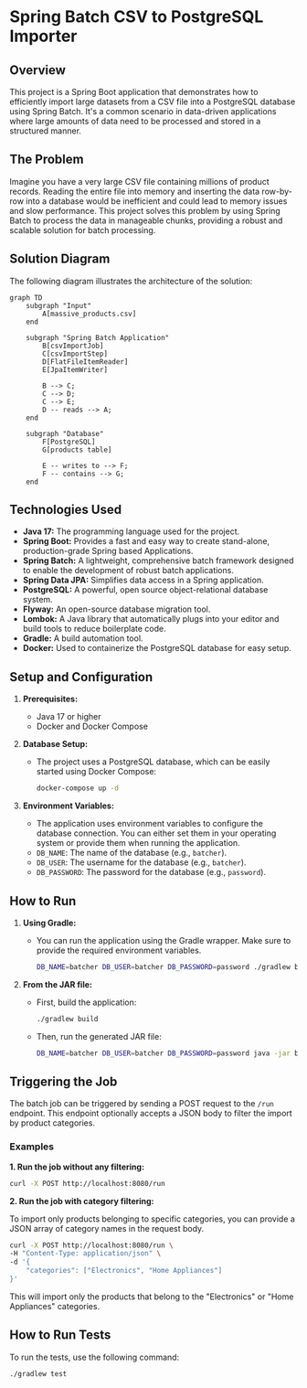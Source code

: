# Spring Batch CSV to PostgreSQL Importer

## Overview

This project is a Spring Boot application that demonstrates how to efficiently import large datasets from a CSV file into a PostgreSQL database using Spring Batch. It's a common scenario in data-driven applications where large amounts of data need to be processed and stored in a structured manner.

## The Problem

Imagine you have a very large CSV file containing millions of product records. Reading the entire file into memory and inserting the data row-by-row into a database would be inefficient and could lead to memory issues and slow performance. This project solves this problem by using Spring Batch to process the data in manageable chunks, providing a robust and scalable solution for batch processing.

## Solution Diagram

The following diagram illustrates the architecture of the solution:

```mermaid
graph TD
    subgraph "Input"
        A[massive_products.csv]
    end

    subgraph "Spring Batch Application"
        B[csvImportJob]
        C[csvImportStep]
        D[FlatFileItemReader]
        E[JpaItemWriter]

        B --> C;
        C --> D;
        C --> E;
        D -- reads --> A;
    end

    subgraph "Database"
        F[PostgreSQL]
        G[products table]

        E -- writes to --> F;
        F -- contains --> G;
    end
```

## Technologies Used

*   **Java 17:** The programming language used for the project.
*   **Spring Boot:** Provides a fast and easy way to create stand-alone, production-grade Spring based Applications.
*   **Spring Batch:** A lightweight, comprehensive batch framework designed to enable the development of robust batch applications.
*   **Spring Data JPA:** Simplifies data access in a Spring application.
*   **PostgreSQL:** A powerful, open source object-relational database system.
*   **Flyway:** An open-source database migration tool.
*   **Lombok:** A Java library that automatically plugs into your editor and build tools to reduce boilerplate code.
*   **Gradle:** A build automation tool.
*   **Docker:** Used to containerize the PostgreSQL database for easy setup.

## Setup and Configuration

1.  **Prerequisites:**
    *   Java 17 or higher
    *   Docker and Docker Compose

2.  **Database Setup:**
    *   The project uses a PostgreSQL database, which can be easily started using Docker Compose:
        ```bash
        docker-compose up -d
        ```

3.  **Environment Variables:**
    *   The application uses environment variables to configure the database connection. You can either set them in your operating system or provide them when running the application.
    *   `DB_NAME`: The name of the database (e.g., `batcher`).
    *   `DB_USER`: The username for the database (e.g., `batcher`).
    *   `DB_PASSWORD`: The password for the database (e.g., `password`).

## How to Run

1.  **Using Gradle:**
    *   You can run the application using the Gradle wrapper. Make sure to provide the required environment variables.
        ```bash
        DB_NAME=batcher DB_USER=batcher DB_PASSWORD=password ./gradlew bootRun
        ```

2.  **From the JAR file:**
    *   First, build the application:
        ```bash
        ./gradlew build
        ```
    *   Then, run the generated JAR file:
        ```bash
        DB_NAME=batcher DB_USER=batcher DB_PASSWORD=password java -jar build/libs/batcher-0.0.1-SNAPSHOT.jar
        ```

## Triggering the Job

The batch job can be triggered by sending a POST request to the `/run` endpoint.
This endpoint optionally accepts a JSON body to filter the import by product categories.

### Examples

**1. Run the job without any filtering:**

```bash
curl -X POST http://localhost:8080/run
```

**2. Run the job with category filtering:**

To import only products belonging to specific categories, you can provide a JSON array of category names in the request body.

```bash
curl -X POST http://localhost:8080/run \
-H "Content-Type: application/json" \
-d '{
    "categories": ["Electronics", "Home Appliances"]
}'
```
This will import only the products that belong to the "Electronics" or "Home Appliances" categories.

## How to Run Tests

To run the tests, use the following command:

```bash
./gradlew test
```
